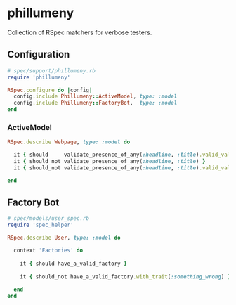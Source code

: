 # phillumeny

Collection of RSpec matchers for verbose testers.

## Configuration

```ruby
# spec/support/phillumeny.rb
require 'phillumeny'

RSpec.configure do |config|
  config.include Phillumeny::ActiveModel, type: :model
  config.include Phillumeny::FactoryBot,  type: :model
end
```

### ActiveModel

```ruby
RSpec.describe Webpage, type: :model do

  it { should     validate_presence_of_any(:headline, :title).valid_values(title: 'this') }
  it { should_not validate_presence_of_any(:headline, :title) }
  it { should_not validate_presence_of_any(:headline, :title).valid_value(:title, 'that') }

end
```

## Factory Bot

```ruby
# spec/models/user_spec.rb
require 'spec_helper'

RSpec.describe User, type: :model do

  context 'Factories' do
  
    it { should have_a_valid_factory }
    
    it { should_not have_a_valid_factory.with_trait(:something_wrong) }
    
  end
end
```
